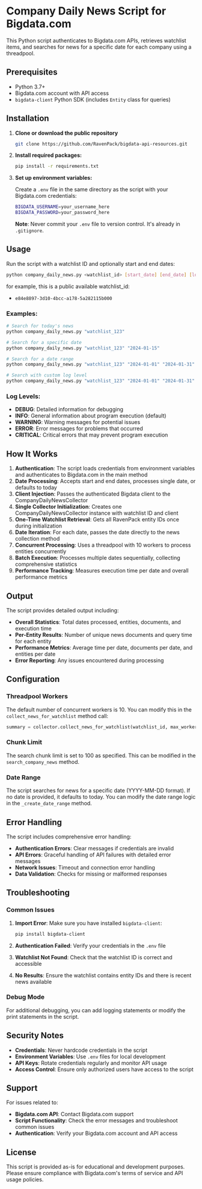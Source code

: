 # Company Daily News Script for Bigdata.com

This Python script authenticates to Bigdata.com APIs, retrieves watchlist items, and searches for news for a specific date for each company using a threadpool.

## Prerequisites

- Python 3.7+
- Bigdata.com account with API access
- `bigdata-client` Python SDK (includes `Entity` class for queries)

## Installation

1. **Clone or download the public repository**
   ```bash
   git clone https://github.com/RavenPack/bigdata-api-resources.git 
   ```

2. **Install required packages:**
   ```bash
   pip install -r requirements.txt
   ```

3. **Set up environment variables:**
   
   Create a `.env` file in the same directory as the script with your Bigdata.com credentials:
   ```bash
   BIGDATA_USERNAME=your_username_here
   BIGDATA_PASSWORD=your_password_here
   ```
   
   **Note**: Never commit your `.env` file to version control. It's already in `.gitignore`.

## Usage

Run the script with a watchlist ID and optionally start and end dates:

```bash
python company_daily_news.py <watchlist_id> [start_date] [end_date] [log_level]
```

for example, this is a public available watchlist_id: 
- `e84e8897-3d10-4bcc-a178-5a282115b000`

### Examples:
```bash
# Search for today's news
python company_daily_news.py "watchlist_123"

# Search for a specific date
python company_daily_news.py "watchlist_123" "2024-01-15"

# Search for a date range
python company_daily_news.py "watchlist_123" "2024-01-01" "2024-01-31"

# Search with custom log level
python company_daily_news.py "watchlist_123" "2024-01-01" "2024-01-31" "DEBUG"
```

### Log Levels:
- **DEBUG**: Detailed information for debugging
- **INFO**: General information about program execution (default)
- **WARNING**: Warning messages for potential issues
- **ERROR**: Error messages for problems that occurred
- **CRITICAL**: Critical errors that may prevent program execution

## How It Works

1. **Authentication**: The script loads credentials from environment variables and authenticates to Bigdata.com in the main method
2. **Date Processing**: Accepts start and end dates, processes single date, or defaults to today
3. **Client Injection**: Passes the authenticated Bigdata client to the CompanyDailyNewsCollector
4. **Single Collector Initialization**: Creates one CompanyDailyNewsCollector instance with watchlist ID and client
5. **One-Time Watchlist Retrieval**: Gets all RavenPack entity IDs once during initialization
6. **Date Iteration**: For each date, passes the date directly to the news collection method
7. **Concurrent Processing**: Uses a threadpool with 10 workers to process entities concurrently
8. **Batch Execution**: Processes multiple dates sequentially, collecting comprehensive statistics
9. **Performance Tracking**: Measures execution time per date and overall performance metrics

## Output

The script provides detailed output including:

- **Overall Statistics**: Total dates processed, entities, documents, and execution time
- **Per-Entity Results**: Number of unique news documents and query time for each entity
- **Performance Metrics**: Average time per date, documents per date, and entities per date
- **Error Reporting**: Any issues encountered during processing

## Configuration

### Threadpool Workers
The default number of concurrent workers is 10. You can modify this in the `collect_news_for_watchlist` method call:

```python
summary = collector.collect_news_for_watchlist(watchlist_id, max_workers=10)
```

### Chunk Limit
The search chunk limit is set to 100 as specified. This can be modified in the `search_company_news` method.

### Date Range
The script searches for news for a specific date (YYYY-MM-DD format). If no date is provided, it defaults to today. You can modify the date range logic in the `_create_date_range` method.

## Error Handling

The script includes comprehensive error handling:

- **Authentication Errors**: Clear messages if credentials are invalid
- **API Errors**: Graceful handling of API failures with detailed error messages
- **Network Issues**: Timeout and connection error handling
- **Data Validation**: Checks for missing or malformed responses

## Troubleshooting

### Common Issues

1. **Import Error**: Make sure you have installed `bigdata-client`:
   ```bash
   pip install bigdata-client
   ```

2. **Authentication Failed**: Verify your credentials in the `.env` file

3. **Watchlist Not Found**: Check that the watchlist ID is correct and accessible

4. **No Results**: Ensure the watchlist contains entity IDs and there is recent news available

### Debug Mode

For additional debugging, you can add logging statements or modify the print statements in the script.

## Security Notes

- **Credentials**: Never hardcode credentials in the script
- **Environment Variables**: Use `.env` files for local development
- **API Keys**: Rotate credentials regularly and monitor API usage
- **Access Control**: Ensure only authorized users have access to the script

## Support

For issues related to:
- **Bigdata.com API**: Contact Bigdata.com support
- **Script Functionality**: Check the error messages and troubleshoot common issues
- **Authentication**: Verify your Bigdata.com account and API access

## License

This script is provided as-is for educational and development purposes. Please ensure compliance with Bigdata.com's terms of service and API usage policies.
